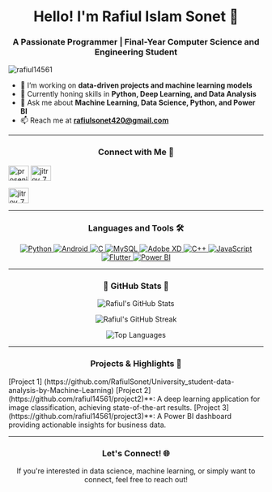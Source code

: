 <!-- Banner image (Optional) -->
<!-- ![Header](https://www.mcfaddengavender.com/wp-content/uploads/2015/10/iStock-1140338911.jpg) -->

<h1 align="center">Hello! I'm Rafiul Islam Sonet 👋</h1>
<h3 align="center">A Passionate Programmer | Final-Year Computer Science and Engineering Student</h3>

<p align="left"> <img src="https://komarev.com/ghpvc/?username=rafiul14561&label=Profile%20views&color=0e75b6&style=flat" alt="rafiul14561" /> </p>

- 🔭 I’m working on **data-driven projects and machine learning models**
- 🌱 Currently honing skills in **Python, Deep Learning, and Data Analysis**
- 💬 Ask me about **Machine Learning, Data Science, Python, and Power BI**
- 📫 Reach me at **rafiulsonet420@gmail.com**

---

<h3 align="center">Connect with Me 📱</h3>
<p align="center">
  
  <a href="https://www.linkedin.com/in/rafiul14561/" target="blank"><img align="center" src="https://raw.githubusercontent.com/rahuldkjain/github-profile-readme-generator/master/src/images/icons/Social/linked-in-alt.svg" alt="prosenjit-biswas-p14568" height="30" width="40" /></a>
  <a href="https://instagram.com/rafiulsonet" target="blank"><img align="center" src="https://raw.githubusercontent.com/rahuldkjain/github-profile-readme-generator/master/src/images/icons/Social/instagram.svg" alt="jitroy_7" height="30" width="40" /></a>
  
  <a href="https://www.facebook.com/profile.php?id=100007069533986" target="blank"><img align="center" src="https://raw.githubusercontent.com/rahuldkjain/github-profile-readme-generator/master/src/images/icons/Social/facebook.svg" alt="jitroy_7" height="30" width="40" /></a>
  
  <!--<a href="https://codeforces.com/profile/biswas15-14568" target="blank"><img align="center" src="https://raw.githubusercontent.com/rahuldkjain/github-profile-readme-generator/master/src/images/icons/Social/codeforces.svg" alt="biswas15-14568" height="30" width="40" /></a>-->
  </p>


---

<h3 align="center">Languages and Tools 🛠️</h3>
<p align="center">
  <a href="https://www.python.org" target="_blank" rel="noreferrer"> <img src="https://img.icons8.com/color/50/000000/python--v1.png" alt="Python" /> </a>
  <a href="https://developer.android.com" target="_blank" rel="noreferrer"> <img src="https://img.icons8.com/color/50/000000/android-os.png" alt="Android" /> </a>
  <a href="https://www.cprogramming.com/" target="_blank" rel="noreferrer"> <img src="https://img.icons8.com/color/50/000000/c-programming.png" alt="C" /> </a>
  <a href="https://www.mysql.com/" target="_blank" rel="noreferrer"> <img src="https://img.icons8.com/ios-filled/50/000000/mysql-logo.png" alt="MySQL" /> </a>
  <a href="https://www.adobe.com/products/xd.html" target="_blank" rel="noreferrer"> <img src="https://img.icons8.com/color/50/000000/adobe-xd.png" alt="Adobe XD" /> </a>
  <a href="https://www.w3schools.com/cpp/" target="_blank" rel="noreferrer"> <img src="https://img.icons8.com/color/50/000000/c-plus-plus-logo.png" alt="C++" /> </a>
  <a href="https://developer.mozilla.org/en-US/docs/Web/JavaScript" target="_blank" rel="noreferrer"> <img src="https://img.icons8.com/color/50/000000/javascript--v1.png" alt="JavaScript" /> </a>
  <a href="https://flutter.dev" target="_blank" rel="noreferrer"> <img src="https://img.icons8.com/color/50/000000/flutter.png" alt="Flutter" /> </a>
  <a href="https://powerbi.microsoft.com/" target="_blank" rel="noreferrer"> <img src="https://img.icons8.com/color/50/000000/power-bi.png" alt="Power BI" /> </a>
</p>

---

<h3 align="center">🌟 GitHub Stats 🌟</h3>
<p align="center">
  <img src="https://github-readme-stats.vercel.app/api?username=rafiul14561&theme=radical&hide_border=false&include_all_commits=true&count_private=true" alt="Rafiul's GitHub Stats" />
</p>
<p align="center">
  <img src="https://github-readme-streak-stats.herokuapp.com/?user=rafiul14561&theme=radical&hide_border=false" alt="Rafiul's GitHub Streak" />
</p>
<p align="center">
  <img src="https://github-readme-stats.vercel.app/api/top-langs/?username=rafiul14561&layout=compact&theme=radical&hide_border=false" alt="Top Languages" />
</p>

---

<h3 align="center">Projects & Highlights 🚀</h3>
 <p> 
   [Project 1]  (https://github.com/RafiulSonet/University_student-data-analysis-by-Machine-Learning)
   [Project 2](https://github.com/rafiul14561/project2)**: A deep learning application for image classification, achieving state-of-the-art results.
   [Project 3](https://github.com/rafiul14561/project3)**: A Power BI dashboard providing actionable insights for business data.
 </p>
  
--- 

<h3 align="center">Let's Connect! 🌐</h3>
<p align="center">If you're interested in data science, machine learning, or simply want to connect, feel free to reach out!</p>
